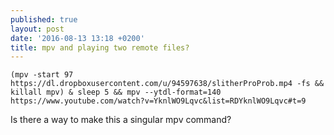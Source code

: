 ```yaml
---
published: true
layout: post
date: '2016-08-13 13:18 +0200'
title: mpv and playing two remote files?
---
```


    (mpv -start 97 https://dl.dropboxusercontent.com/u/94597638/slitherProProb.mp4 -fs && killall mpv) & sleep 5 && mpv --ytdl-format=140 https://www.youtube.com/watch?v=YknlWO9Lqvc&list=RDYknlWO9Lqvc#t=9

Is there a way to make this a singular mpv command?